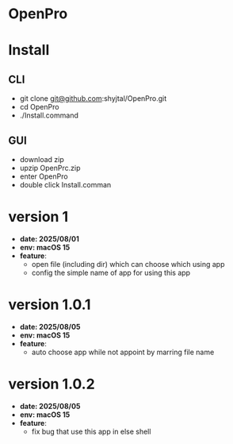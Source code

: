 # OpenPro

# Install

## CLI
- git clone git@github.com:shyjtal/OpenPro.git
- cd OpenPro
- ./Install.command

## GUI
- download zip
- upzip OpenPrc.zip
- enter OpenPro
- double click Install.comman

# version 1
- **date: 2025/08/01**
- **env: macOS 15**
- **feature**:
    - open file (including dir) which can choose which using app
    - config the simple name of app for using this app

# version 1.0.1
- **date: 2025/08/05**
- **env: macOS 15**
- **feature**:
    - auto choose app while not appoint by marring file name

# version 1.0.2
- **date: 2025/08/05**
- **env: macOS 15**
- **feature**:
    - fix bug that use this app in else shell
